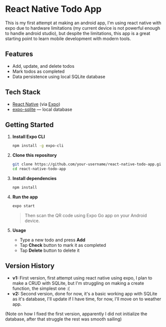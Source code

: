 # React Native Todo App

This is my first attempt at making an android app, I'm using react native with expo due to hardware limitations (my current device is not powerful enough to handle android studio), but despite the limitations, this app is a great starting point to learn mobile development with modern tools.

## Features

- Add, update, and delete todos
- Mark todos as completed
- Data persistence using local SQLite database

## Tech Stack

- [React Native](https://reactnative.dev/) (via [Expo](https://expo.dev/))
- [expo-sqlite](https://docs.expo.dev/versions/latest/sdk/sqlite/) — local database

## Getting Started

1. **Install Expo CLI**

   ```bash
   npm install -g expo-cli
   ```

2. **Clone this repository**

   ```bash
   git clone https://github.com/your-username/react-native-todo-app.git
   cd react-native-todo-app
   ```

3. **Install dependencies**

   ```bash
   npm install
   ```

4. **Run the app**

   ```bash
   expo start
   ```

   > Then scan the QR code using Expo Go app on your Android device.

5. **Usage**

   - Type a new todo and press **Add**
   - Tap **Check** button to mark it as completed
   - Tap **Delete** button to delete it

## Version History

- **v1:** First version, first attempt using react native using expo, I plan to make a CRUD with SQLite, but I'm struggling on making a create function, the simplest one :(
- **v2:** Second version, done for now, it's a basic working app with SQLite as it's database, I'll update if I have time, for now, I'll move on to weather app.

(Note on how I fixed the first version, apparently I did not initialize the database, after that struggle the rest was smooth sailing)